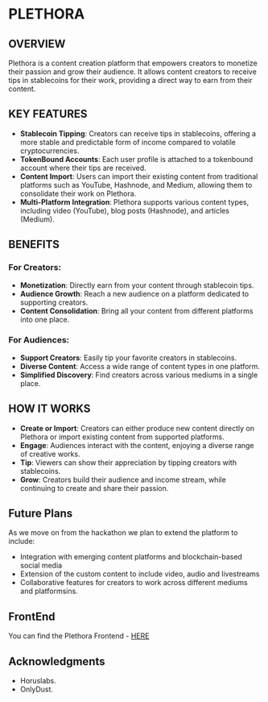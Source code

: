 # PLETHORA
## OVERVIEW
Plethora is a content creation platform that empowers creators to monetize their passion and grow their audience. It allows content creators to receive tips in stablecoins for their work, providing a direct way to earn from their content.

## KEY FEATURES

- **Stablecoin Tipping**: Creators can receive tips in stablecoins, offering a more stable and predictable form of income compared to volatile cryptocurrencies.
- **TokenBound Accounts**: Each user profile is attached to a tokenbound account where their tips are received.
- **Content Import**: Users can import their existing content from traditional platforms such as YouTube, Hashnode, and Medium, allowing them to consolidate their work on Plethora.
- **Multi-Platform Integration**: Plethora supports various content types, including video (YouTube), blog posts (Hashnode), and articles (Medium).

## BENEFITS

### For Creators:

- **Monetization**: Directly earn from your content through stablecoin tips.
- **Audience Growth**: Reach a new audience on a platform dedicated to supporting creators.
- **Content Consolidation**: Bring all your content from different platforms into one place.

### For Audiences:

- **Support Creators**: Easily tip your favorite creators in stablecoins.
- **Diverse Content**: Access a wide range of content types in one platform.
- **Simplified Discovery**: Find creators across various mediums in a single place.

## HOW IT WORKS

- **Create or Import**: Creators can either produce new content directly on Plethora or import existing content from supported platforms.
- **Engage**: Audiences interact with the content, enjoying a diverse range of creative works.
- **Tip**: Viewers can show their appreciation by tipping creators with stablecoins.
- **Grow**: Creators build their audience and income stream, while continuing to create and share their passion.

## Future Plans
As we move on from the hackathon we plan to extend the platform to include:
- Integration with emerging content platforms and blockchain-based social media
- Extension of the custom content to include video, audio and livestreams
- Collaborative features for creators to work across different mediums and platformsins.

## FrontEnd
You can find the Plethora Frontend - [HERE](https://github.com/Plethora-onchain/plethora-frontend)

## Acknowledgments

- Horuslabs.
- OnlyDust.
